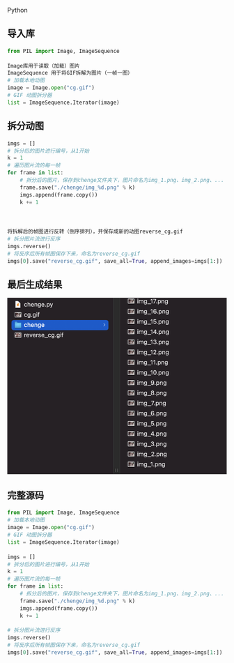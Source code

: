 Python 
<a name="cO0DH"></a>
## 导入库
```python
from PIL import Image, ImageSequence

Image库用于读取（加载）图片
ImageSequence 用于将GIF拆解为图片（一帧一图）
# 加载本地动图
image = Image.open("cg.gif")
# GIF 动图拆分器
list = ImageSequence.Iterator(image)
```
<a name="DpZv2"></a>
## 拆分动图
```python
imgs = []
# 拆分后的图片进行编号，从1开始
k = 1
# 遍历图片流的每一帧
for frame in list:
    # 拆分后的图片，保存到chenge文件夹下，图片命名为img_1.png、img_2.png、...
    frame.save("./chenge/img_%d.png" % k)
    imgs.append(frame.copy())
    k += 1



将拆解后的帧图进行反转（倒序排列），并保存成新的动图reverse_cg.gif
# 拆分图片流进行反序
imgs.reverse()
# 将反序后所有帧图保存下来，命名为reverse_cg.gif
imgs[0].save("reverse_cg.gif", save_all=True, append_images=imgs[1:])
```
<a name="hRlBh"></a>
## 最后生成结果
![](./img/1647870704696-8491dcf5-41a3-410b-b222-4effc16c3dd2.png)
<a name="Umddo"></a>
## 完整源码
```python
from PIL import Image, ImageSequence
# 加载本地动图
image = Image.open("cg.gif")
# GIF 动图拆分器
list = ImageSequence.Iterator(image)

imgs = []
# 拆分后的图片进行编号，从1开始
k = 1
# 遍历图片流的每一帧
for frame in list:
    # 拆分后的图片，保存到chenge文件夹下，图片命名为img_1.png、img_2.png、...
    frame.save("./chenge/img_%d.png" % k)
    imgs.append(frame.copy())
    k += 1

# 拆分图片流进行反序
imgs.reverse()
# 将反序后所有帧图保存下来，命名为reverse_cg.gif
imgs[0].save("reverse_cg.gif", save_all=True, append_images=imgs[1:])
```

